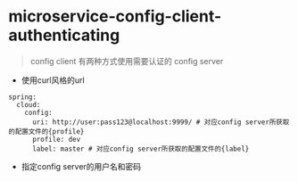 # microservice-config-client-authenticating

> config client 有两种方式使用需要认证的 config server

- 使用curl风格的url
```
spring:
  cloud:
    config:
      uri: http://user:pass123@localhost:9999/ # 对应config server所获取的配置文件的{profile}
      profile: dev
      label: master # 对应config server所获取的配置文件的{label}

```
- 指定config server的用户名和密码